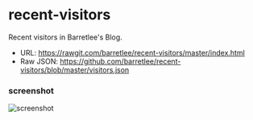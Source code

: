 recent-visitors
===

Recent visitors in Barretlee's Blog.

- URL: <https://rawgit.com/barretlee/recent-visitors/master/index.html>
- Raw JSON: <https://github.com/barretlee/recent-visitors/blob/master/visitors.json>

### screenshot

![screenshot](http://img.alicdn.com/tfs/TB1d0GxPpXXXXaxXFXXXXXXXXXX-1440-826.png)
